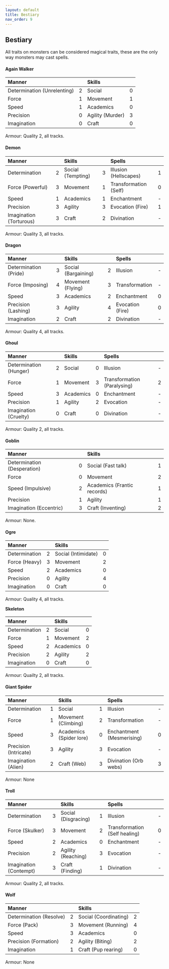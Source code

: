 ```yaml
---
layout: default
title: Bestiary
nav_order: 9
---
```

## Bestiary

All traits on monsters can be considered magical traits, these are the only way monsters may cast spells.

#### **Again Walker**

|Manner | |Skills | |
|:---|:---:|:---|:---:|
|Determination (Unrelenting) |2 |Social |0 |
|Force |1 |Movement |1 |
|Speed|1 |Academics |0 |
|Precision|0 |Agility (Murder)|3 |
|Imagination|0 |Craft |0 |

Armour: Quality 2, all tracks.

#### **Demon**

|Manner | |Skills | |Spells | |
|:---|:---:|:---|:---:|:---|:---:|
|Determination |2 |Social (Tempting) |3 |Illusion (Hellscapes)|1|
|Force (Powerful)|3 |Movement |1 |Transformation (Self) |0|
|Speed |1 |Academics |1 |Enchantment |-|
|Precision|3 |Agility |3 |Evocation (Fire)|1|
|Imagination (Torturous)|3 |Craft |2 |Divination |-|

Armour: Quality 3, all tracks.

#### **Dragon**

|Manner | |Skills | |Spells | |
|:---|:---:|:---|:---:|:---|:---:|
|Determination (Pride) |3|Social (Bargaining) |2 |Illusion |- |
|Force (Imposing)|4|Movement (Flying) |3 |Transformation |- |
|Speed |3|Academics |2 |Enchantment |0 |
|Precision (Lashing)|3|Agility |4 |Evocation (Fire) |0 |
|Imagination|2|Craft |2 |Divination |- |

Armour: Quality 4, all tracks.

#### **Ghoul**

|Manner | |Skills | |Spells | |
|:---|:---:|:---|:---:|:---|:---:|
|Determination (Hunger)|2|Social|0|Illusion|-|
|Force|1|Movement|3|Transformation (Paralysing)|2|
|Speed|3|Academics|0|Enchantment|-|
|Precision|1|Agility|2|Evocation|-|
|Imagination (Cruelty)|0|Craft|0|Divination|-|

Armour: Quality 2, all tracks.

#### **Goblin**

|Manner | |Skills | |
|:---|:---:|:---|:---:|
|Determination (Desperation)|0 |Social (Fast talk)|1 |
|Force |0 |Movement| 2|
|Speed (Impulsive)|2 |Academics (Frantic records)| 1|
|Precision|1 |Agility | 1|
|Imagination (Eccentric)|3 |Craft (Inventing)| 2|

Armour: None.

#### **Ogre**

|Manner | |Skills | |
|:---|:---:|:---|:---:|
|Determination |2|Social (Intimidate) |0 |
|Force (Heavy) |3|Movement |2 |
|Speed |2 |Academics |0 |
|Precision|0 |Agility |4 |
|Imagination|0 |Craft |0 |

Armour: Quality 4, all tracks.

**Skeleton**

|Manner | |Skills | |
|:---|:---:|:---|:---:|
|Determination|2|Social |0|
|Force |1|Movement|2|
|Speed |2|Academics|0|
|Precision|2|Agility|2|
|Imagination|0|Craft|0|

Armour: Quailty 2, all tracks.

#### **Giant Spider**

|Manner | |Skills | |Spells | |
|:---|:---:|:---|:---:|:---|:---:|
|Determination|1|Social|1|Illusion|-|
|Force|1|Movement (Climbing)|2|Transformation|-|
|Speed|3|Academics (Spider lore)|0|Enchantment (Mesmerising)|0|
|Precision (Intricate)|3|Agility|3|Evocation|-|
|Imagination (Alien)|2|Craft (Web)|3|Divination (Orb webs)|3|

Armour: None

#### **Troll**

|Manner | |Skills | |Spells | |
|:---|:---:|:---|:---:|:---|:---:|
|Determination|3|Social (Disgracing)|1|Illusion |-|
|Force (Skulker)|3|Movement|2|Transformation (Self healing)|0|
|Speed|2|Academics|0|Enchantment|-|
|Precision|2|Agility (Reaching)|3|Evocation|-|
|Imagination (Contempt)|3|Craft (Finding)|1|Divination |-|

Armour: Quality 2, all tracks.

#### **Wolf**

|Manner | |Skills | |
|:---|:---:|:---|:---:|
|Determination (Resolve)|2|Social (Coordinating)|2|
|Force (Pack)|3|Movement (Running)|4|
|Speed |3|Academics|0|
|Precision (Formation)|2|Agility (Biting)|2|
|Imagination|1|Craft (Pup rearing)|0|

Armour: None
